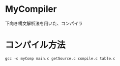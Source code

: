 # MyCompiler
下向き構文解析法を用いた、コンパイラ

# コンパイル方法
```
gcc -o myComp main.c getSource.c compile.c table.c
```
